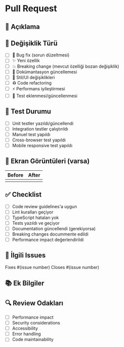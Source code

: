# Pull Request

## 📝 Açıklama
<!-- Bu PR'da ne değiştirildi? -->

## 🎯 Değişiklik Türü
<!-- İlgili kutuları işaretleyin -->
- [ ] 🐛 Bug fix (sorun düzeltmesi)
- [ ] ✨ Yeni özellik
- [ ] 💥 Breaking change (mevcut özelliği bozan değişiklik)
- [ ] 📝 Dokümantasyon güncellemesi
- [ ] 🎨 Stil/UI değişiklikleri
- [ ] ♻️ Code refactoring
- [ ] ⚡ Performans iyileştirmesi
- [ ] 🧪 Test eklenmesi/güncellenmesi

## 🧪 Test Durumu
<!-- Değişiklikler nasıl test edildi? -->
- [ ] Unit testler yazıldı/güncellendi
- [ ] Integration testler çalıştırıldı
- [ ] Manuel test yapıldı
- [ ] Cross-browser test yapıldı
- [ ] Mobile responsive test yapıldı

## 📱 Ekran Görüntüleri (varsa)
<!-- UI değişiklikleri için ekran görüntüleri ekleyin -->

| Before | After |
|--------|-------|
| ![]()  | ![]() |

## ✅ Checklist
- [ ] Code review guidelines'a uygun
- [ ] Lint kuralları geçiyor
- [ ] TypeScript hataları yok
- [ ] Tests yazıldı ve geçiyor
- [ ] Documentation güncellendi (gerekiyorsa)
- [ ] Breaking changes docummente edildi
- [ ] Performance impact değerlendirildi

## 🔗 İlgili Issues
<!-- Hangi issue'ları çözüyor? -->
Fixes #(issue number)
Closes #(issue number)

## 📚 Ek Bilgiler
<!-- Diğer önemli bilgiler -->

## 🔍 Review Odakları
<!-- Reviewers'ın özellikle dikkat etmesi gereken alanlar -->
- [ ] Performance impact
- [ ] Security considerations
- [ ] Accessibility
- [ ] Error handling
- [ ] Code maintainability
